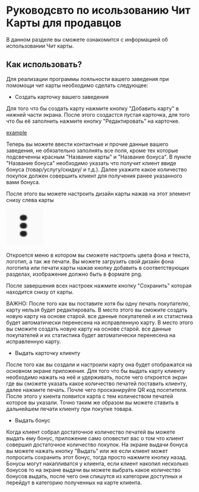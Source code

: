 # Руководсвто по исользованию Чит Карты для продавцов

В данном разделе вы сможете ознакомится с информацией об использовании Чит карты.

## Как использовать?

Для реализации программы лояльности вашего заведения при помомощи чит карты необходимо сделать следующее:

* Создать карточку вашего заведения

Для того что бы создать карту нажмите кнопку "Добавить карту" в нижней части экрана. После этого создастся пустая карточка, для того что бы её заполнить нажмите кнопку "Редактировать" на карточке.

[example](../src/GUI/private/resources/help/Help3.jpg)

 Теперь вы можете ввести контактные и прочие данные вашего заведения, не обязательно заполнять все поля, кроме тех которые подсвеченны красным "Название карты" и "Название бонуса". В пункте "Название бонуса" необходимо указать что получит клиент ввиде бонуса (товар/услугу/скидку/ и т.д.). Далее укажите какое количество покупок должен совершить клиент для получения ранее указанного вами бонуса. 

После этого вы можете настроить дизайн карты нажав на этот элемент снизу слева карты 

![example](../src/GUI/private/resources/help/Help2.jpg)

Откроется меню в котором вы сможете настроить цвета фона и текста, логотип, а так же печати. Вы можете загрузить свой дизайн фона логотипа или печати карты нажав кнопку добавить в соответствующих разделах, изображение должно быть в формате png.

После завершения всех настроек нажмите кнопку "Сохранить" которая находится снизу от карты.

ВАЖНО: После того как вы поставите хотя бы одну печать покупателю, карту нельзя будет редактировать. В место этого вы сможите создать новую карту на основе старой. все данные покупателей и их статистика будет автоматически перенесена на исправленную карту. В место этого вы сможите создать новую карту на основе старой. все данные покупателей и их статистика будет автоматически перенесена на исправленную карту. 

* Выдать карточку клиенту

После того как вы создали и настроили карту она будет отображатся на основном экране приложения. Для того что бы выдать карту клиенту необходимо нажать на неё и удерживать, после чего откроется экран где вы сможете указать какое количество печатей поставить клиенту, далее нажмите печать. Почле чего просканируйте QR код посетителя. После этого у киента появится карта с тем количеством печатей которое вы указали. Точно таким же образом вы можете ставить в дальнейшем печати клиенту при покупке товара.

* Выдать бонус

Когда клиент собрал достаточное количество печатей вы можете выдать ему бонус, приложение само оповестит вас о том что клиент совершил достаточное количество покупок. На экране выдачи бонуса вы можете нажать кнопку "Выдать" или же если клиент может попросить сохранить этот бонус, тогда просто нажмите кнопку назад. Бонусы могут накапливатся у клиента, если клиент накопил несколько бонусов то на экране выдачи вы можете выбрать какое количество бонусов выдать, после чего они спишутся из категории доступных и перейдут в категорию полученных на карте клиента.